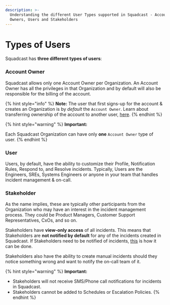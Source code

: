 ```yaml
---
description: >-
  Understanding the different User Types supported in Squadcast - Account
  Owners, Users and Stakeholders
---
```


# Types of Users

Squadcast has **three different types of users**:

### Account Owner <a href="#account-owner" id="account-owner"></a>

Squadcast allows only one Account Owner per Organization. An Account Owner has all the privileges in that Organization and by default will also be responsible for the billing of the account.

{% hint style="info" %}
**Note:** The user that first signs-up for the account & creates an Organization is by _default_ the `Account Owner`. Learn about transferring ownership of the account to another user, [here](https://support.squadcast.com/docs/transfer-ownership).
{% endhint %}

{% hint style="warning" %}
&#x20;**Important:**

Each Squadcast Organization can have only **one** `Account Owner` type of user.
{% endhint %}

### User <a href="#user" id="user"></a>

Users, by default, have the ability to customize their Profile, Notification Rules, Respond to, and Resolve incidents. Typically, Users are the Engineers, SREs, Systems Engineers or anyone in your team that handles incident management & on-call.

### Stakeholder <a href="#stakeholder" id="stakeholder"></a>

As the name implies, these are typically other participants from the Organization who may have an interest in the incident management process. They could be Product Managers, Customer Support Representatives, CxOs, and so on.

Stakeholders have **view-only access** of all incidents. This means that Stakeholders are **not notified by default** for any of the incidents created in Squadcast. If Stakeholders need to be notified of incidents, [this](https://support.squadcast.com/docs/incident-notes#mentioning-users-in-notes) is how it can be done.

Stakeholders also have the ability to create manual incidents should they notice something wrong and want to notify the on-call team of it.

{% hint style="warning" %}
**Important:**&#x20;

* Stakeholders will not receive SMS/Phone call notifications for incidents in Squadcast.
* Stakeholders cannot be added to Schedules or Escalation Policies.
{% endhint %}
